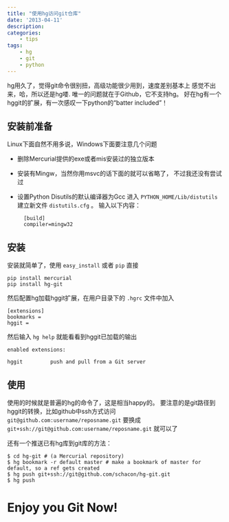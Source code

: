 ```yaml
---
title: "使用hg访问git仓库"
date: '2013-04-11'
description:
categories:
    - tips
tags:
    - hg
    - git
    - python
---
```


hg用久了，觉得git命令很别扭，高级功能很少用到，速度差别基本上
感觉不出来，哈，所以还是hg喽. 唯一的问题就在于Github，它不支持hg。
好在hg有一个hggit的扩展，有一次感叹一下python的“batter included”！ <!--more-->

## 安装前准备

Linux下面自然不用多说，Windows下面要注意几个问题

- 删除Mercurial提供的exe或者mis安装过的独立版本
- 安装有Mingw，当然你用msvc的话下面的就可以省略了，
  不过我还没有尝试过
- 设置Python Disutils的默认编译器为Gcc
  进入 `PYTHON_HOME/Lib/distutils` 建立新文件 `distutils.cfg` 。
  输入以下内容：

        [build]
        compiler=mingw32

## 安装

安装就简单了，使用 `easy_install` 或者 `pip` 直接

    pip install mercurial
    pip install hg-git

然后配置hg加载hggit扩展，在用户目录下的 `.hgrc` 文件中加入

    [extensions]
    bookmarks =
    hggit =

然后输入 `hg help` 就能看看到hggit已加载的输出

    enabled extensions:

    hggit         push and pull from a Git server

## 使用

使用的时候就是普遍的hg的命令了，这是相当happy的。
要注意的是git路径到hggit的转换，比如github中ssh方式访问
`git@github.com:username/reposname.git` 要换成
`git+ssh://git@github.com:username/reposname.git` 就可以了

还有一个推送已有hg库到git库的方法：

    $ cd hg-git # (a Mercurial repository)
    $ hg bookmark -r default master # make a bookmark of master for default, so a ref gets created
    $ hg push git+ssh://git@github.com/schacon/hg-git.git
    $ hg push

# Enjoy you Git Now!

